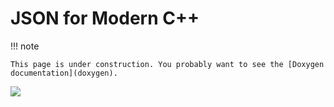 # JSON for Modern C++

!!! note
    
    This page is under construction. You probably want to see the [Doxygen documentation](doxygen).

![](images/json.gif)

